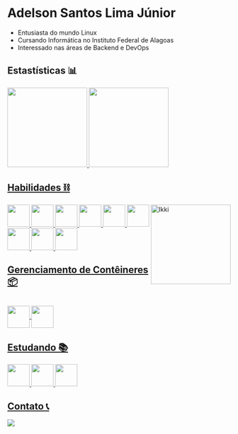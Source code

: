 # Adelson Santos Lima Júnior

+ Entusiasta do mundo Linux
+ Cursando Informática no Instituto Federal de Alagoas
+ Interessado nas áreas de Backend e DevOps

## Estastísticas 📊

<div>
  <a href="https://github.com/adelsonsljunior">
  <img height="180em" src="https://github-readme-stats.vercel.app/api?username=adelsonsljunior&show_icons=true&theme=dark&include_all_commits=true&count_private=true"/>
  <img height="180em" src="https://github-readme-stats.vercel.app/api/top-langs/?username=adelsonsljunior&layout=compact&langs_count=7&hide=html,cpp&theme=dark"/>
</div> 

## Habilidades ⛓️

<div style="display: inline_block">
  <img align="right" alt="Ikki" width="180" src="https://media.tenor.com/k1aUPAfpo_AAAAAC/ave-f%C3%A9nix-ikki.gif">
  <img height="50" width="50" src="https://cdn.jsdelivr.net/gh/devicons/devicon/icons/linux/linux-original.svg" />          
  <img height="50" width="50" src="https://cdn.jsdelivr.net/gh/devicons/devicon/icons/bash/bash-original.svg" />
  <img height="50" width="50" src="https://cdn.jsdelivr.net/gh/devicons/devicon/icons/python/python-original.svg" />
  <img height="50" width="50" src="https://cdn.jsdelivr.net/gh/devicons/devicon/icons/java/java-original.svg" />
  <img height="50" width="50" src="https://cdn.jsdelivr.net/gh/devicons/devicon/icons/markdown/markdown-original.svg" />        
  <img height="50" width="50" src="https://cdn.jsdelivr.net/gh/devicons/devicon/icons/mysql/mysql-original.svg" />
  <img height="50" width="50" src="https://cdn.jsdelivr.net/gh/devicons/devicon/icons/postgresql/postgresql-original.svg" />
  <img height="50" width="50" src="https://cdn.jsdelivr.net/gh/devicons/devicon/icons/mongodb/mongodb-original.svg" />          
  <img height="50" width="50" src="https://cdn.jsdelivr.net/gh/devicons/devicon/icons/git/git-original.svg" /> 
</div>

## Gerenciamento de Contêineres 📦

<div style="display: inline_block"><br>
  <img align="center" height= "50" src="https://cdn.jsdelivr.net/gh/devicons/devicon/icons/docker/docker-original.svg" />
  <img align="center" height= "50" src="https://cdn.jsdelivr.net/gh/devicons/devicon/icons/podman/podman-original.svg" />  
</div>

## Estudando 📚

<div style="display: inline_block">
  <img height="50" width="50" src="https://cdn.jsdelivr.net/gh/devicons/devicon/icons/typescript/typescript-original.svg" />
  <img height="50" width="50" src="https://cdn.jsdelivr.net/gh/devicons/devicon/icons/adonisjs/adonisjs-original.svg" />
  <img height="50" width="50" src="https://cdn.jsdelivr.net/gh/devicons/devicon/icons/go/go-original.svg" />
</div>
  
## Contato 📞
<div>
  <a href="https://www.instagram.com/adelson.junior.15/" target="_blank"> <img src="https://img.shields.io/badge/Adelson%20Júnior-ba24c3?style=for-the-badge&logo=Instagram&link=https://www.instagram.com/adelson.junior.15/"/>
  </a>
</div
